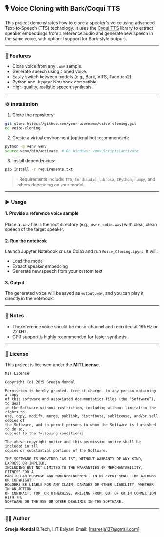 

## 🎙️ Voice Cloning with Bark/Coqui TTS

This project demonstrates how to clone a speaker's voice using advanced Text-to-Speech (TTS) technology. It uses the [Coqui TTS](https://github.com/coqui-ai/TTS) library to extract speaker embeddings from a reference audio and generate new speech in the same voice, with optional support for Bark-style outputs.

---

### 🔧 Features

* Clone voice from any `.wav` sample.
* Generate speech using cloned voice.
* Easily switch between models (e.g., Bark, VITS, Tacotron2).
* Python and Jupyter Notebook compatible.
* High-quality, realistic speech synthesis.

---

### ⚙️ Installation

1. Clone the repository:

```bash
git clone https://github.com/your-username/voice-cloning.git
cd voice-cloning
```

2. Create a virtual environment (optional but recommended):

```bash
python -m venv venv
source venv/bin/activate  # On Windows: venv\Scripts\activate
```

3. Install dependencies:

```bash
pip install -r requirements.txt
```

> ℹ️ Requirements include: `TTS`, `torchaudio`, `librosa`, `IPython`, `numpy`, and others depending on your model.

---

### ▶️ Usage

#### 1. Provide a reference voice sample

Place a `.wav` file in the root directory (e.g., `user_audio.wav`) with clear, clean speech of the target speaker.

#### 2. Run the notebook

Launch Jupyter Notebook or use Colab and run `Voice_Cloning.ipynb`. It will:

* Load the model
* Extract speaker embedding
* Generate new speech from your custom text

#### 3. Output

The generated voice will be saved as `output.wav`, and you can play it directly in the notebook.

---

### 📌 Notes

* The reference voice should be mono-channel and recorded at 16 kHz or 22 kHz.
* GPU support is highly recommended for faster synthesis.

---

### 📜 License

This project is licensed under the **MIT License**.

```
MIT License

Copyright (c) 2025 Sreeja Mondal

Permission is hereby granted, free of charge, to any person obtaining a copy
of this software and associated documentation files (the “Software”), to deal
in the Software without restriction, including without limitation the rights to
use, copy, modify, merge, publish, distribute, sublicense, and/or sell copies of
the Software, and to permit persons to whom the Software is furnished to do so,
subject to the following conditions:

The above copyright notice and this permission notice shall be included in all
copies or substantial portions of the Software.

THE SOFTWARE IS PROVIDED “AS IS”, WITHOUT WARRANTY OF ANY KIND, EXPRESS OR IMPLIED,
INCLUDING BUT NOT LIMITED TO THE WARRANTIES OF MERCHANTABILITY, FITNESS FOR A
PARTICULAR PURPOSE AND NONINFRINGEMENT. IN NO EVENT SHALL THE AUTHORS OR COPYRIGHT
HOLDERS BE LIABLE FOR ANY CLAIM, DAMAGES OR OTHER LIABILITY, WHETHER IN AN ACTION
OF CONTRACT, TORT OR OTHERWISE, ARISING FROM, OUT OF OR IN CONNECTION WITH THE
SOFTWARE OR THE USE OR OTHER DEALINGS IN THE SOFTWARE.
```

---

### 🙋‍♀️ Author

**Sreeja Mondal**
B.Tech, IIIT Kalyani
Email: [msreeja137@gmail.com]

